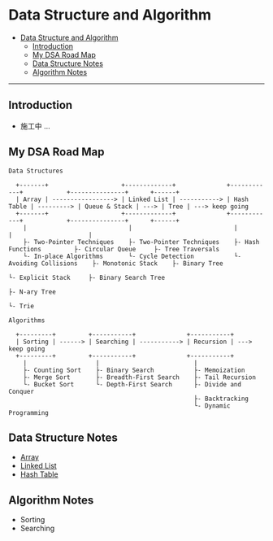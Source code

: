 # Data Structure and Algorithm

- [Data Structure and Algorithm](#data-structure-and-algorithm)
  - [Introduction](#introduction)
  - [My DSA Road Map](#my-dsa-road-map)
  - [Data Structure Notes](#data-structure-notes)
  - [Algorithm Notes](#algorithm-notes)

---
## Introduction

- 施工中 ...

## My DSA Road Map

```
Data Structures

  +-------+                    +-------------+              +------------+            +---------------+      +------+
  | Array | -----------------> | Linked List | -----------> | Hash Table | ---------> | Queue & Stack | ---> | Tree | ---> keep going
  +-------+                    +-------------+              +------------+            +---------------+      +------+
    |                            |                            |                         |                     |
    ├- Two-Pointer Techniques    ├- Two-Pointer Techniques    ├- Hash Functions         ├- Circular Queue     ├- Tree Traversals
    └- In-place Algorithms       └- Cycle Detection           └- Avoiding Collisions    ├- Monotonic Stack    ├- Binary Tree
                                                                                        └- Explicit Stack     ├- Binary Search Tree
                                                                                                              ├- N-ary Tree
                                                                                                              └- Trie

Algorithms

  +---------+         +-----------+              +-----------+
  | Sorting | ------> | Searching | -----------> | Recursion | ---> keep going
  +---------+         +-----------+              +-----------+
    |                   |                          |
    ├- Counting Sort    ├- Binary Search           ├- Memoization
    ├- Merge Sort       ├- Breadth-First Search    ├- Tail Recursion
    └- Bucket Sort      └- Depth-First Search      ├- Divide and Conquer
                                                   ├- Backtracking
                                                   └- Dynamic Programming
```

## Data Structure Notes

- [Array](./notes/array.md)
- [Linked List](./notes/linked-list.md)
- [Hash Table](./notes/hash-table.md)

## Algorithm Notes

- Sorting
- Searching